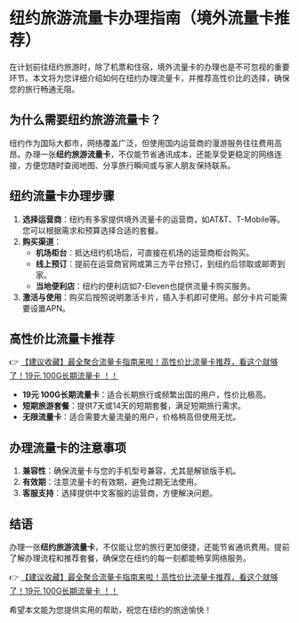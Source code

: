 # 纽约旅游流量卡办理指南（境外流量卡推荐）

在计划前往纽约旅游时，除了机票和住宿，境外流量卡的办理也是不可忽视的重要环节。本文将为您详细介绍如何在纽约办理流量卡，并推荐高性价比的选择，确保您的旅行畅通无阻。

## 为什么需要纽约旅游流量卡？

纽约作为国际大都市，网络覆盖广泛，但使用国内运营商的漫游服务往往费用高昂。办理一张**纽约旅游流量卡**，不仅能节省通讯成本，还能享受更稳定的网络连接，方便您随时查阅地图、分享旅行瞬间或与家人朋友保持联系。

## 纽约流量卡办理步骤

1. **选择运营商**：纽约有多家提供境外流量卡的运营商，如AT&T、T-Mobile等。您可以根据需求和预算选择合适的套餐。
2. **购买渠道**：
   - **机场柜台**：抵达纽约机场后，可直接在机场的运营商柜台购买。
   - **线上预订**：提前在运营商官网或第三方平台预订，到纽约后领取或邮寄到家。
   - **当地便利店**：纽约的便利店如7-Eleven也提供流量卡购买服务。
3. **激活与使用**：购买后按照说明激活卡片，插入手机即可使用。部分卡片可能需要设置APN。

## 高性价比流量卡推荐

👉 [【建议收藏】最全聚合流量卡指南来啦！高性价比流量卡推荐，看这个就够了！19元 100G长期流量卡 ！！](https://bit.ly/Liuliangka)

- **19元 100G长期流量卡**：适合长期旅行或频繁出国的用户，性价比极高。
- **短期旅游套餐**：提供7天或14天的短期套餐，满足短期旅行需求。
- **无限流量卡**：适合需要大量流量的用户，价格稍高但使用无忧。

## 办理流量卡的注意事项

1. **兼容性**：确保流量卡与您的手机型号兼容，尤其是解锁版手机。
2. **有效期**：注意流量卡的有效期，避免过期无法使用。
3. **客服支持**：选择提供中文客服的运营商，方便解决问题。

## 结语

办理一张**纽约旅游流量卡**，不仅能让您的旅行更加便捷，还能节省通讯费用。提前了解办理流程和推荐套餐，确保您在纽约的每一刻都能畅享网络服务。

👉 [【建议收藏】最全聚合流量卡指南来啦！高性价比流量卡推荐，看这个就够了！19元 100G长期流量卡 ！！](https://bit.ly/Liuliangka)

希望本文能为您提供实用的帮助，祝您在纽约的旅途愉快！